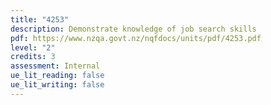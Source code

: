 ```yaml
---
title: "4253"
description: Demonstrate knowledge of job search skills
pdf: https://www.nzqa.govt.nz/nqfdocs/units/pdf/4253.pdf
level: "2"
credits: 3
assessment: Internal
ue_lit_reading: false
ue_lit_writing: false
---
```

